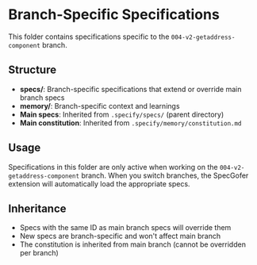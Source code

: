 # Branch-Specific Specifications

This folder contains specifications specific to the `004-v2-getaddress-component` branch.

## Structure

- **specs/**: Branch-specific specifications that extend or override main branch specs
- **memory/**: Branch-specific context and learnings
- **Main specs**: Inherited from `.specify/specs/` (parent directory)
- **Main constitution**: Inherited from `.specify/memory/constitution.md`

## Usage

Specifications in this folder are only active when working on the `004-v2-getaddress-component` branch.
When you switch branches, the SpecGofer extension will automatically load the appropriate specs.

## Inheritance

- Specs with the same ID as main branch specs will override them
- New specs are branch-specific and won't affect main branch
- The constitution is inherited from main branch (cannot be overridden per branch)
